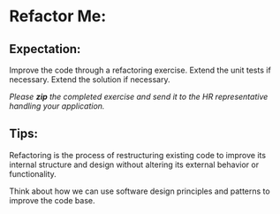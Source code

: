 # Refactor Me: 

## Expectation:

Improve the code through a refactoring exercise.
Extend the unit tests if necessary.
Extend the solution if necessary.

*Please **zip** the completed exercise and send it to the HR representative handling your application.*

## Tips:
Refactoring is the process of restructuring existing code to improve its internal structure and design without altering its external behavior or functionality.

Think about how we can use software design principles and patterns to improve the code base.
